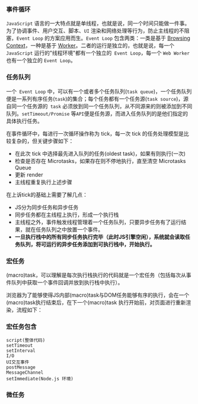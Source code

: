 ### 事件循环

`JavaScript` 语言的一大特点就是单线程，也就是说，同一个时间只能做一件事。为了协调事件、用户交互、脚本、`UI` 渲染和网络处理等行为，防止主线程的不阻塞，`Event Loop` 的方案应用而生。`Event Loop` 包含两类：一类是基于 [Browsing Context](https://link.zhihu.com/?target=https%3A//html.spec.whatwg.org/multipage/browsers.html%23browsing-context)，一种是基于 [Worker](https://link.zhihu.com/?target=https%3A//www.w3.org/TR/workers/%23worker)。二者的运行是独立的，也就是说，每一个 `JavaScript` 运行的"线程环境"都有一个独立的` Event Loop`，每一个 `Web Worker` 也有一个独立的 `Event Loop`。



### 任务队列

一个` Event Loop` 中，可以有一个或者多个任务队列(`task queue`)，一个任务队列便是一系列有序任务(`task`)的集合；每个任务都有一个任务源(`task source`)，源自同一个任务源的` task` 必须放到同一个任务队列，从不同源来的则被添加到不同队列。`setTimeout/Promise` 等`API`便是任务源，而进入任务队列的是他们指定的具体执行任务。

在事件循环中，每进行一次循环操作称为 tick，每一次 tick 的任务处理模型是比较复杂的，但关键步骤如下：

- 在此次 tick 中选择最先进入队列的任务(oldest task)，如果有则执行(一次)
- 检查是否存在 Microtasks，如果存在则不停地执行，直至清空 Microtasks Queue
- 更新 render
- 主线程重复执行上述步骤

在上诉tick的基础上需要了解几点：

- JS分为同步任务和异步任务
- 同步任务都在主线程上执行，形成一个执行栈
- 主线程之外，事件触发线程管理着一个任务队列，只要异步任务有了运行结果，就在任务队列之中放置一个事件。
- **一旦执行栈中的所有同步任务执行完毕（此时JS引擎空闲），系统就会读取任务队列，将可运行的异步任务添加到可执行栈中，开始执行。**

### 宏任务

(macro)task，可以理解是每次执行栈执行的代码就是一个宏任务（包括每次从事件队列中获取一个事件回调并放到执行栈中执行）。

浏览器为了能够使得JS内部(macro)task与DOM任务能够有序的执行，会在一个(macro)task执行结束后，在下一个(macro)task 执行开始前，对页面进行重新渲染，流程如下：

### 宏任务包含

```text
script(整体代码)
setTimeout
setInterval
I/O
UI交互事件
postMessage
MessageChannel
setImmediate(Node.js 环境)
```

### 微任务



